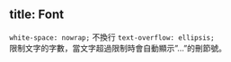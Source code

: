 title: Font 
---

`white-space: nowrap;`  不換行 
`text-overflow: ellipsis;`  
限制文字的字數，當文字超過限制時會自動顯示”…”的刪節號。